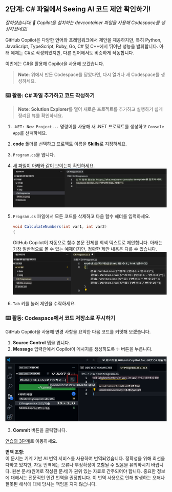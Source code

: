 ## 2단계: C# 파일에서 Seeing AI 코드 제안 확인하기!

_잘하셨습니다! :tada: Copilot을 설치하는 devcontainer 파일을 사용해 Codespace를 생성하셨네요!_

GitHub Copilot은 다양한 언어와 프레임워크에서 제안을 제공하지만, 특히 Python, JavaScript, TypeScript, Ruby, Go, C# 및 C++에서 뛰어난 성능을 발휘합니다. 아래 예제는 C#로 작성되었지만, 다른 언어에서도 비슷하게 작동합니다.

이번에는 C#을 활용해 Copilot을 사용해 보겠습니다.

> **Note**:
> 위에서 만든 Codespace를 닫았다면, 다시 열거나 새 Codespace를 생성하세요.

### ⌨️ 활동: C# 파일 추가하고 코드 작성하기

> **Note**:
> **Solution Explorer**를 열어 새로운 프로젝트를 추가하고 실행하기 쉽게 정리된 뷰를 확인하세요.

1. `.NET: New Project...` 명령어를 사용해 새 .NET 프로젝트를 생성하고 `Console App`를 선택하세요.
2. **code** 폴더를 선택하고 프로젝트 이름을 **Skills**로 지정하세요.
3. `Program.cs`을 엽니다.
4. 새 파일이 아래와 같이 보이는지 확인하세요.
   ![VS code with a new Program.cs](../../../../translated_images/2-skills-dotnet-0.7dee6cf1b3d7c8ea2b24bc26157d342f8611dee7fd6887a15e9a0b17735da2b0.ko.png)

5. `Program.cs` 파일에서 모든 코드를 삭제하고 다음 함수 헤더를 입력하세요.

   ```csharp
   void CalculateNumbers(int var1, int var2)
   {
   ```

   GitHub Copilot이 자동으로 함수 본문 전체를 회색 텍스트로 제안합니다. 아래는 가장 일반적으로 볼 수 있는 예제이지만, 정확한 제안 내용은 다를 수 있습니다.
   ![VS Code with completions](../../../../translated_images/2-skills-dotnet-1.eb8d703219b8ff9ab5530aa74a9475a80ccbaf81be7cea04f3fc460431789f99.ko.png)

6. `Tab` 키를 눌러 제안을 수락하세요.

### ⌨️ 활동: Codespace에서 코드 저장소로 푸시하기

GitHub Copilot을 사용해 변경 사항을 요약한 다음 코드를 커밋해 보겠습니다.

1. **Source Control** 탭을 엽니다.
2. **Message** 입력란에서 Copilot이 메시지를 생성하도록 ✨ 버튼을 누릅니다.

![Commit tab open to generate message with Copilot](../../../../translated_images/2-skills-commit.a21070faad74ea7fda9187f6f246c0dedc9bfc02d1c89dfe0554c9f0b28f2994.ko.png)

3. **Commit** 버튼을 클릭합니다.

[연습의 3단계](./3-copilot-hub.md)로 이동하세요.

**면책 조항**:  
이 문서는 기계 기반 AI 번역 서비스를 사용하여 번역되었습니다. 정확성을 위해 최선을 다하고 있지만, 자동 번역에는 오류나 부정확성이 포함될 수 있음을 유의하시기 바랍니다. 원본 문서(원어로 작성된 문서)가 권위 있는 자료로 간주되어야 합니다. 중요한 정보에 대해서는 전문적인 인간 번역을 권장합니다. 이 번역 사용으로 인해 발생하는 오해나 잘못된 해석에 대해 당사는 책임을 지지 않습니다.